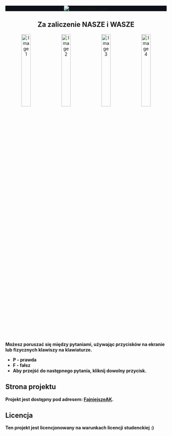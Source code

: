 <p align="center" width="100%" style="background-color: #0d1117;">
    <a href="https://miskox.github.io/FajniejszeAK"><img src="https://miskox.github.io/FajniejszeAK/static/media/logo.8b70dfa0adfdabfb5699.png" alt="FajniejszeAK Logo" /></a>
</p>
<h2 align="center">Za zaliczenie NASZE i WASZE</h2>

<div align="center" width="100%">
    <img src="https://miskox.github.io/FajniejszeAK/static/media/1.2809f593d107e21df978.png" alt="Image 1" style="object-fit: contain; width: 24%; margin-bottom: 1%;" />
    <img src="https://miskox.github.io/FajniejszeAK/static/media/2.4beaa395649456b5bac9.png" alt="Image 2" style="object-fit: contain; width: 24%; margin-bottom: 1%;" />
    <img src="https://miskox.github.io/FajniejszeAK/static/media/3.29b07dd862818c5cf6c3.png" alt="Image 3" style="object-fit: contain; width: 24%; margin-bottom: 1%;" />
    <img src="https://miskox.github.io/FajniejszeAK/static/media/4.6594b7437998966337d2.png" alt="Image 4" style="object-fit: contain; width: 24%; margin-bottom: 1%;" />
</div>

<strong>Możesz poruszać się między pytaniami, używając przycisków na ekranie lub fizycznych klawiszy na klawiaturze.</strong>

<ul>
    <li><strong>P - prawda</strong></li>
    <li><strong>F - fałsz</strong></li>
    <li><strong>Aby przejść do następnego pytania, kliknij dowolny przycisk.</strong></li>
</ul>

<h2>Strona projektu</h2>
<strong>Projekt jest dostępny pod adresem: <a href="https://miskox.github.io/FajniejszeAK/">FajniejszeAK</a>.</strong>

<h2>Licencja</h2>
<strong>Ten projekt jest licencjonowany na warunkach licencji studenckiej :)</strong>
